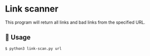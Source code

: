# Link scanner

This program will return all links and bad links from the specified URL.

## 📕 Usage

```bash
$ python3 link-scan.py url
```